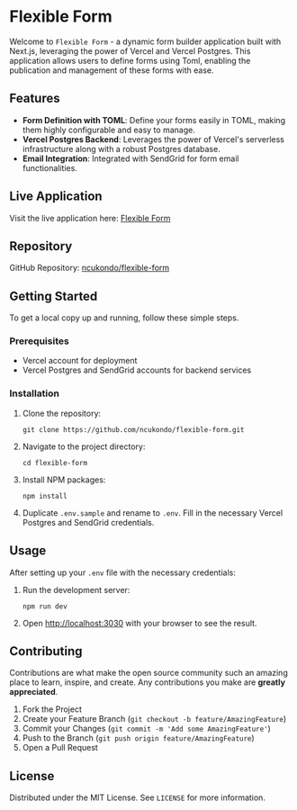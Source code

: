 # Flexible Form

Welcome to `Flexible Form` - a dynamic form builder application built with Next.js, leveraging the power of Vercel and Vercel Postgres. This application allows users to define forms using Toml, enabling the publication and management of these forms with ease.

## Features

- **Form Definition with TOML**: Define your forms easily in TOML, making them highly configurable and easy to manage.
- **Vercel Postgres Backend**: Leverages the power of Vercel's serverless infrastructure along with a robust Postgres database.
- **Email Integration**: Integrated with SendGrid for form email functionalities.

## Live Application

Visit the live application here: [Flexible Form](https://flexible-form.vercel.app/)

## Repository

GitHub Repository: [ncukondo/flexible-form](https://github.com/ncukondo/flexible-form)

## Getting Started

To get a local copy up and running, follow these simple steps.

### Prerequisites

- Vercel account for deployment
- Vercel Postgres and SendGrid accounts for backend services

### Installation

1. Clone the repository:
   ```
   git clone https://github.com/ncukondo/flexible-form.git
   ```
2. Navigate to the project directory:
   ```
   cd flexible-form
   ```
3. Install NPM packages:
   ```
   npm install
   ```
4. Duplicate `.env.sample` and rename to `.env`. Fill in the necessary Vercel Postgres and SendGrid credentials.

## Usage

After setting up your `.env` file with the necessary credentials:

1. Run the development server:
   ```
   npm run dev
   ```
2. Open [http://localhost:3030](http://localhost:3030) with your browser to see the result.

## Contributing

Contributions are what make the open source community such an amazing place to learn, inspire, and create. Any contributions you make are **greatly appreciated**.

1. Fork the Project
2. Create your Feature Branch (`git checkout -b feature/AmazingFeature`)
3. Commit your Changes (`git commit -m 'Add some AmazingFeature'`)
4. Push to the Branch (`git push origin feature/AmazingFeature`)
5. Open a Pull Request

## License

Distributed under the MIT License. See `LICENSE` for more information.

